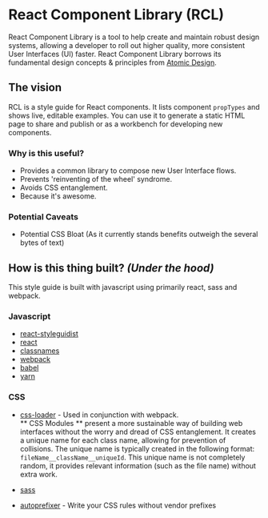 # React Component Library (RCL)

React Component Library is a tool to help create and maintain robust design systems, allowing a developer to roll out higher quality, more consistent User Interfaces (UI) faster.
React Component Library borrows its fundamental design concepts & principles from [Atomic Design](http://atomicdesign.bradfrost.com/table-of-contents/).

## The vision
RCL is a style guide for React components. It lists component `propTypes` and shows live, editable examples. You can use it to generate a static HTML page to share and publish or as a workbench for developing new components.

### Why is this useful?
* Provides a common library to compose new User Interface flows.
* Prevents 'reinventing of the wheel' syndrome.
* Avoids CSS entanglement.
* Because it's awesome.

### Potential Caveats
* Potential CSS Bloat (As it currently stands benefits outweigh the several bytes of text)

## How is this thing built? *(Under the hood)*
This style guide is built with javascript using primarily react, sass and webpack.

### Javascript
* [react-styleguidist](https://github.com/styleguidist/react-styleguidist)
* [react](https://github.com/facebook/react)
* [classnames](https://github.com/JedWatson/classnames)
* [webpack](https://github.com/webpack/webpack)
* [babel](https://babeljs.io/)
* [yarn](https://github.com/yarnpkg/yarn)

### CSS
* [css-loader](https://github.com/webpack-contrib/css-loader) - Used in conjunction with webpack.   
** CSS Modules **
present a more sustainable way of building web interfaces without the worry and dread of CSS entanglement. It creates a unique name for each class name, allowing for prevention of collisions. The unique name is typically created in the following format: `fileName__className__uniqueId`. This unique name is not completely random, it provides relevant information (such as the file name) without extra work.  

* [sass]()   
* [autoprefixer](https://github.com/postcss/autoprefixer) - Write your CSS rules without vendor prefixes
